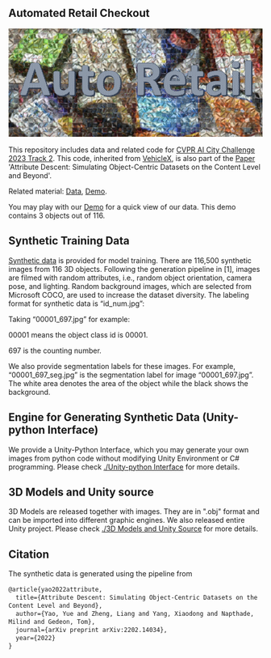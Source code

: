 ## Automated Retail Checkout

<!-- ![fig1](https://github.com/yorkeyao/Automated-Retail-Checkout/blob/main/3D%20Models%20and%20Unity%20Source/Images/auto_retail.jpg)   -->
![auto_retail](3D%20Models%20and%20Unity%20Source/Images/auto_retail.jpg?raw=true "auto_retail")

This repository includes data and related code for [CVPR AI City Challenge 2023 Track 2](https://www.aicitychallenge.org/). This code, inherited from [VehicleX](https://github.com/yorkeyao/VehicleX/), is also part of the [Paper](https://arxiv.org/abs/2202.14034) 'Attribute Descent: Simulating Object-Centric Datasets on the Content Level and Beyond'. 

Related material: [Data](https://drive.google.com/file/d/1LIYmYmK0jh2V-Bj0CD7BHATK9xRhA7Pb/view?usp=sharing), [Demo](https://simmer.io/@yorkeyao/retail-demo). 

You may play with our [Demo](https://simmer.io/@yorkeyao/retail-demo) for a quick view of our data. This demo contains 3 objects out of 116.

## Synthetic Training Data  

[Synthetic data](https://drive.google.com/file/d/1LIYmYmK0jh2V-Bj0CD7BHATK9xRhA7Pb/view?usp=sharing) is provided for model training. There are 116,500 synthetic images from 116 3D objects. Following the generation pipeline in [1], images are filmed with random attributes, i.e., random object orientation, camera pose, and lighting. Random background images, which are selected from Microsoft COCO, are used to increase the dataset diversity. The labeling format for synthetic data is “id_num.jpg”: 

Taking “00001_697.jpg” for example: 

00001 means the object class id is 00001. 

697 is the counting number. 

We also provide segmentation labels for these images. For example, “00001_697_seg.jpg” is the segmentation label for image “00001_697.jpg”. The white area denotes the area of the object while the black shows the background.   


## Engine for Generating Synthetic Data (Unity-python Interface)

We provide a Unity-Python Interface, which you may generate your own images from python code without modifying Unity Environment or C# programming. Please check [./Unity-python Interface](https://github.com/yorkeyao/Automated-Retail-Checkout/tree/main/Unity-python%20interface) for more details.

## 3D Models and Unity source

3D Models are released together with images. They are in ".obj" format and can be imported into different graphic engines. We also released entire Unity project. Please check [./3D Models and Unity Source](https://github.com/yorkeyao/Automated-Retail-Checkout/tree/main/3D%20Models%20and%20Unity%20Source) for more details.

## Citation 

The synthetic data is generated using the pipeline from

```
@article{yao2022attribute,
  title={Attribute Descent: Simulating Object-Centric Datasets on the Content Level and Beyond},
  author={Yao, Yue and Zheng, Liang and Yang, Xiaodong and Napthade, Milind and Gedeon, Tom},
  journal={arXiv preprint arXiv:2202.14034},
  year={2022}
}
```
